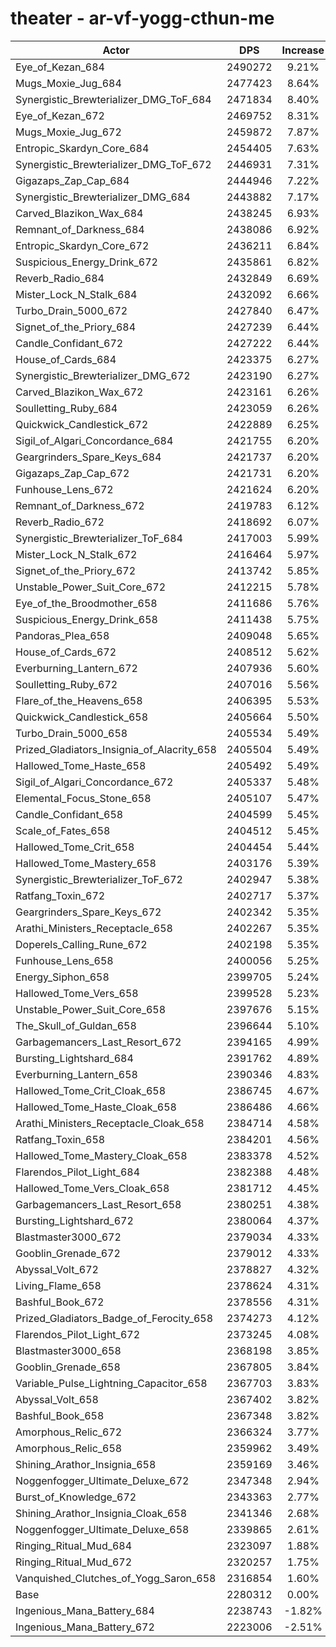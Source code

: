 # theater - ar-vf-yogg-cthun-me
| Actor | DPS | Increase |
|---|:---:|:---:|
|Eye_of_Kezan_684|2490272|9.21%|
|Mugs_Moxie_Jug_684|2477423|8.64%|
|Synergistic_Brewterializer_DMG_ToF_684|2471834|8.40%|
|Eye_of_Kezan_672|2469752|8.31%|
|Mugs_Moxie_Jug_672|2459872|7.87%|
|Entropic_Skardyn_Core_684|2454405|7.63%|
|Synergistic_Brewterializer_DMG_ToF_672|2446931|7.31%|
|Gigazaps_Zap_Cap_684|2444946|7.22%|
|Synergistic_Brewterializer_DMG_684|2443882|7.17%|
|Carved_Blazikon_Wax_684|2438245|6.93%|
|Remnant_of_Darkness_684|2438086|6.92%|
|Entropic_Skardyn_Core_672|2436211|6.84%|
|Suspicious_Energy_Drink_672|2435861|6.82%|
|Reverb_Radio_684|2432849|6.69%|
|Mister_Lock_N_Stalk_684|2432092|6.66%|
|Turbo_Drain_5000_672|2427840|6.47%|
|Signet_of_the_Priory_684|2427239|6.44%|
|Candle_Confidant_672|2427222|6.44%|
|House_of_Cards_684|2423375|6.27%|
|Synergistic_Brewterializer_DMG_672|2423190|6.27%|
|Carved_Blazikon_Wax_672|2423161|6.26%|
|Soulletting_Ruby_684|2423059|6.26%|
|Quickwick_Candlestick_672|2422889|6.25%|
|Sigil_of_Algari_Concordance_684|2421755|6.20%|
|Geargrinders_Spare_Keys_684|2421737|6.20%|
|Gigazaps_Zap_Cap_672|2421731|6.20%|
|Funhouse_Lens_672|2421624|6.20%|
|Remnant_of_Darkness_672|2419783|6.12%|
|Reverb_Radio_672|2418692|6.07%|
|Synergistic_Brewterializer_ToF_684|2417003|5.99%|
|Mister_Lock_N_Stalk_672|2416464|5.97%|
|Signet_of_the_Priory_672|2413742|5.85%|
|Unstable_Power_Suit_Core_672|2412215|5.78%|
|Eye_of_the_Broodmother_658|2411686|5.76%|
|Suspicious_Energy_Drink_658|2411438|5.75%|
|Pandoras_Plea_658|2409048|5.65%|
|House_of_Cards_672|2408512|5.62%|
|Everburning_Lantern_672|2407936|5.60%|
|Soulletting_Ruby_672|2407016|5.56%|
|Flare_of_the_Heavens_658|2406395|5.53%|
|Quickwick_Candlestick_658|2405664|5.50%|
|Turbo_Drain_5000_658|2405534|5.49%|
|Prized_Gladiators_Insignia_of_Alacrity_658|2405504|5.49%|
|Hallowed_Tome_Haste_658|2405492|5.49%|
|Sigil_of_Algari_Concordance_672|2405337|5.48%|
|Elemental_Focus_Stone_658|2405107|5.47%|
|Candle_Confidant_658|2404599|5.45%|
|Scale_of_Fates_658|2404512|5.45%|
|Hallowed_Tome_Crit_658|2404454|5.44%|
|Hallowed_Tome_Mastery_658|2403176|5.39%|
|Synergistic_Brewterializer_ToF_672|2402947|5.38%|
|Ratfang_Toxin_672|2402717|5.37%|
|Geargrinders_Spare_Keys_672|2402342|5.35%|
|Arathi_Ministers_Receptacle_658|2402267|5.35%|
|Doperels_Calling_Rune_672|2402198|5.35%|
|Funhouse_Lens_658|2400056|5.25%|
|Energy_Siphon_658|2399705|5.24%|
|Hallowed_Tome_Vers_658|2399528|5.23%|
|Unstable_Power_Suit_Core_658|2397676|5.15%|
|The_Skull_of_Guldan_658|2396644|5.10%|
|Garbagemancers_Last_Resort_672|2394165|4.99%|
|Bursting_Lightshard_684|2391762|4.89%|
|Everburning_Lantern_658|2390346|4.83%|
|Hallowed_Tome_Crit_Cloak_658|2386745|4.67%|
|Hallowed_Tome_Haste_Cloak_658|2386486|4.66%|
|Arathi_Ministers_Receptacle_Cloak_658|2384714|4.58%|
|Ratfang_Toxin_658|2384201|4.56%|
|Hallowed_Tome_Mastery_Cloak_658|2383378|4.52%|
|Flarendos_Pilot_Light_684|2382388|4.48%|
|Hallowed_Tome_Vers_Cloak_658|2381712|4.45%|
|Garbagemancers_Last_Resort_658|2380251|4.38%|
|Bursting_Lightshard_672|2380064|4.37%|
|Blastmaster3000_672|2379034|4.33%|
|Gooblin_Grenade_672|2379012|4.33%|
|Abyssal_Volt_672|2378827|4.32%|
|Living_Flame_658|2378624|4.31%|
|Bashful_Book_672|2378556|4.31%|
|Prized_Gladiators_Badge_of_Ferocity_658|2374273|4.12%|
|Flarendos_Pilot_Light_672|2373245|4.08%|
|Blastmaster3000_658|2368198|3.85%|
|Gooblin_Grenade_658|2367805|3.84%|
|Variable_Pulse_Lightning_Capacitor_658|2367703|3.83%|
|Abyssal_Volt_658|2367402|3.82%|
|Bashful_Book_658|2367348|3.82%|
|Amorphous_Relic_672|2366324|3.77%|
|Amorphous_Relic_658|2359962|3.49%|
|Shining_Arathor_Insignia_658|2359169|3.46%|
|Noggenfogger_Ultimate_Deluxe_672|2347348|2.94%|
|Burst_of_Knowledge_672|2343363|2.77%|
|Shining_Arathor_Insignia_Cloak_658|2341346|2.68%|
|Noggenfogger_Ultimate_Deluxe_658|2339865|2.61%|
|Ringing_Ritual_Mud_684|2323097|1.88%|
|Ringing_Ritual_Mud_672|2320257|1.75%|
|Vanquished_Clutches_of_Yogg_Saron_658|2316854|1.60%|
|Base|2280312|0.00%|
|Ingenious_Mana_Battery_684|2238743|-1.82%|
|Ingenious_Mana_Battery_672|2223006|-2.51%|
